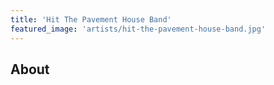 ```yaml
---
title: 'Hit The Pavement House Band'
featured_image: 'artists/hit-the-pavement-house-band.jpg'
---
```


## About


